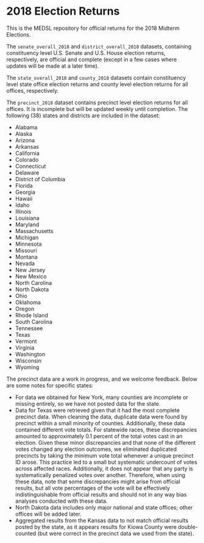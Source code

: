 # 2018 Election Returns

This is the MEDSL repository for official returns for the 2018 Midterm Elections.

The `senate_overall_2018` and `district_overall_2018` datasets, containing constituency level U.S. Senate and U.S. House election returns, respectively, are official and complete (except in a few cases where updates will be made at a later time).

The `state_overall_2018` and `county_2018` datasets contain constituency level state office election returns and county level election returns for all offices, respectively.

The `precinct_2018` dataset contains precinct level election returns for all offices. It is incomplete but will be updated weekly until completion. The following (38) states and districts are included in the dataset:

* Alabama
* Alaska
* Arizona
* Arkansas
* California
* Colorado
* Connecticut
* Delaware
* District of Columbia
* Florida
* Georgia
* Hawaii
* Idaho
* Illinois
* Louisiana
* Maryland
* Massachusetts
* Michigan
* Minnesota
* Missouri
* Montana
* Nevada
* New Jersey
* New Mexico
* North Carolina
* North Dakota
* Ohio
* Oklahoma
* Oregon
* Rhode Island
* South Carolina
* Tennessee
* Texas
* Vermont
* Virginia
* Washington
* Wisconsin
* Wyoming

The precinct data are a work in progress, and we welcome feedback. Below are some notes for specific states:

- For data we obtained for New York, many counties are incomplete or missing entirely, so we have not posted data for the state.
- Data for Texas were retrieved given that it had the most complete precinct data. When cleaning the data, duplicate data were found by precinct within a small minority of counties. Additionally, these data contained different vote totals. For statewide races, these discrepancies amounted to approximately 0.1 percent of the total votes cast in an election. Given these minor discrepancies and that none of the different votes changed any election outcomes, we eliminated duplicated precincts by taking the minimum vote total whenever a unique precinct ID arose. This practice led to a small but systematic undercount of votes across affected races. Additionally, it does not appear that any party is systematically penalized votes over another. Therefore, when using these data, note that some discrepancies might arise from official results, but all vote percentages of the vote will be effectively indistinguishable from official results and should not in any way bias analyses conducted with these data.
- North Dakota data includes only major national and state offices; other offices will be added later.
- Aggregated results from the Kansas data to not match official results posted by the state, as it appears results for Kiowa County were double-counted (but were correct in the precinct data we used from the state).